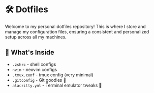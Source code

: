 # 🛠️ Dotfiles

Welcome to my personal dotfiles repository! This is where I store and manage my configuration files, ensuring a consistent and personalized setup across all my machines.

## 🌟 What's Inside

- `.zshrc` - shell configs
- `nvim` - neovim configs
- `.tmux.conf` - tmux config (very minimal)
- `.gitconfig` - Git goodies 🎁
- `alacritty.yml` - Terminal emulator tweaks 💨
